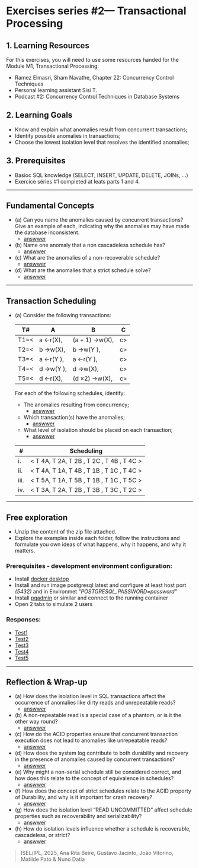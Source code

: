 # Exercises series #2— Transactional Processing

## 1. Learning Resources

For this exercises, you will need to use some resources handed for the Module M1, Transactional Processing:

- Ramez Elmasri, Sham Navathe, Chapter 22: Concurrency Control Techniques
- Personal learning assistant Sisi T.
- Podcast #2: Concurrency Control Techniques in Database Systems

## 2. Learning Goals

- Know and explain what anomalies result from concurrent transactions;
- Identify possible anomalies in transactions;
- Choose the lowest isolation level that resolves the identified anomalies;

## 3. Prerequisites

- Basioc SQL knowledge (SELECT, INSERT, UPDATE, DELETE, JOINs, ...)
- Exercice séries #1 completed at leats parts 1 and 4.

---

## Fundamental Concepts

- (a) Can you name the anomalies caused by concurrent transactions? Give an example of each, indicating why the anomalies may have made the database inconsistent.
    - [answwer](./3.1.1.md)
- (b) Name one anomaly that a non cascadeless schedule has?
    - [answwer](./3.1.2.md)
- (c) What are the anomalies of a non-recoverable schedule?
    - [answwer](./3.1.3.md)
- (d) What are the anomalies that a strict schedule solve?
    - [answwer](./3.1.4.md)

---

## Transaction Scheduling

- (a) Consider the following transactions:

    |T#| A | B | C |
    |-----------|---|---|---|
    |T1=<|a ←r(X),|(a + 1) →w(X),|c>|
    |T2=<|b →w(X),|b →w(Y ),|c>|
    |T3=<|a ←r(Y ),|a ←r(Y ),|c>|
    |T4=<|d →w(Y ),|d →w(X),|c>|
    |T5=<|d ←r(X),|(d ×2) →w(X),|c>|
    
    For each of the following schedules, identify:
    
    - The anomalies resulting from concurrency;
        - [answwer](./3.2.1.md)
    - Which transaction(s) have the anomalies;
        - [answwer](./3.2.2.md)
    - What level of isolation should be placed on each transaction;
        - [answwer](./3.2.3.md)

    | # | Scheduling |
    |---|-------------|
    |i. |< T 4A, T 2A, T 2B , T 2C , T 4B , T 4C >|
    |ii.|< T 4A, T 1A, T 4B , T 1B , T 1C , T 4C >|
    |iii.|< T 5A, T 1A, T 5B , T 1B , T 1C , T 5C >|
    |iv.|< T 3A, T 2A, T 2B , T 3B , T 3C , T 2C >|
    

---

## Free exploration

- Unzip the content of the zip file attached.
- Explore the examples inside each folder, follow the instructions and formulate you own ideas of what happens, why it happens, and why it matters.

### Prerequisites - development environment configuration:

- Install [docker desktop](https://www.docker.com)
- Install and run image postgresql:latest and configure at least host port *(5432)* and in Environmet *"POSTGRESQL_PASSWORD=password"*
- Install [pgadmin](https://www.pgadmin.org) or similar and connect to the running container
- Open 2 tabs to simulate 2 users

### Responses:

- [Test1](./3.0.1.md)
- [Test2](./3.0.2.md)
- [Test3](./3.0.3.md)
- [Test4](./3.0.4.md)
- [Test5](./3.0.5.md)

--- 

## Reflection & Wrap-up

- (a) How does the isolation level in SQL transactions affect the occurrence of anomalies like dirty reads and unrepeatable reads?
    - [answwer](./3.3.1.md)
- (b) A non-repeatable read is a special case of a phantom, or is it the other way round?
    - [answwer](./3.3.2.md)
- (c) How do the ACID properties ensure that concurrent transaction execution does not lead to anomalies like unrepeatable reads?
    - [answwer](./3.3.3.md)
- (d) How does the system log contribute to both durability and recovery in the presence of anomalies caused by concurrent transactions?
    - [answwer](./3.3.4.md)
- (e) Why might a non-serial schedule still be considered correct, and how does this relate to the concept of equivalence in schedules?
    - [answwer](./3.3.5.md)
- (f) How does the concept of strict schedules relate to the ACID property of Durability, and why is it important for crash recovery?
    - [answwer](./3.3.6.md)
- (g) How does the isolation level “READ UNCOMMITTED” affect schedule properties such as recoverability and serializability?
    - [answwer](./3.3.7.md)
- (h) How do isolation levels influence whether a schedule is recoverable, cascadeless, or strict?
    - [answwer](./3.3.8.md)

> ISEL/IPL, 2025, Ana Rita Beire, Gustavo Jacinto, João Vitorino, Matilde Pato & Nuno Datia

